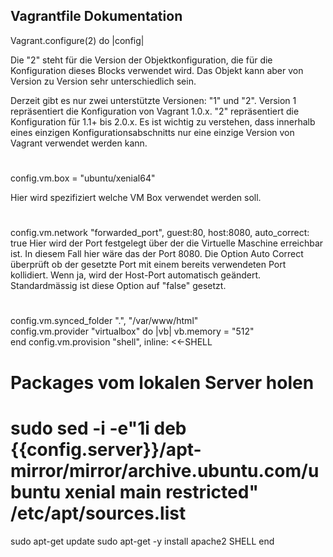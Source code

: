 Vagrantfile Dokumentation
-----------------------------
Vagrant.configure(2) do |config|

Die "2" steht für die Version der Objektkonfiguration, die für die Konfiguration dieses Blocks verwendet wird.
Das Objekt kann aber von Version zu Version sehr unterschiedlich sein.

Derzeit gibt es nur zwei unterstützte Versionen: "1" und "2". Version 1 repräsentiert die Konfiguration von Vagrant 1.0.x. "2" repräsentiert die Konfiguration für 1.1+ bis 2.0.x.
Es ist wichtig zu verstehen, dass innerhalb eines einzigen Konfigurationsabschnitts nur eine einzige Version von Vagrant verwendet werden kann.
#
  config.vm.box = "ubuntu/xenial64"
  
  Hier wird spezifiziert welche VM Box verwendet werden soll.
#
  config.vm.network "forwarded_port", guest:80, host:8080, auto_correct: true
 Hier wird der Port festgelegt über der die Virtuelle Maschine erreichbar ist. In diesem Fall hier wäre das der Port 8080.
 Die Option Auto Correct überprüft ob der gesetzte Port mit einem bereits verwendeten Port kollidiert. Wenn ja, wird der Host-Port automatisch geändert. Standardmässig ist diese Option auf "false" gesetzt.
 #
  config.vm.synced_folder ".", "/var/www/html"  
config.vm.provider "virtualbox" do |vb|
  vb.memory = "512"  
end
config.vm.provision "shell", inline: <<-SHELL
  # Packages vom lokalen Server holen
  # sudo sed -i -e"1i deb {{config.server}}/apt-mirror/mirror/archive.ubuntu.com/ubuntu xenial main restricted" /etc/apt/sources.list 
  sudo apt-get update
  sudo apt-get -y install apache2 
SHELL
end
<!--stackedit_data:
eyJoaXN0b3J5IjpbMTY1MzI4OTc0LDEyNTA0MzYyOTIsNjg4Nj
Q5OTQyLDE0MDQyNzUzOTYsLTE2NDkxMjkxNjQsLTk5MTYzMzg0
LC03NTA3MTU5MjJdfQ==
-->